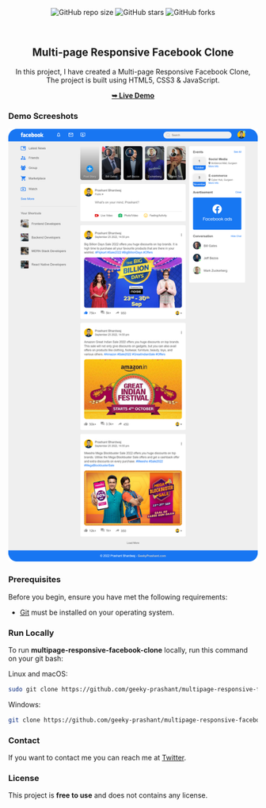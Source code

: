 <div align="center">
  
  ![GitHub repo size](https://img.shields.io/github/repo-size/geeky-prashant/multipage-responsive-facebook-clone)
  ![GitHub stars](https://img.shields.io/github/stars/geeky-prashant/multipage-responsive-facebook-clone)
  ![GitHub forks](https://img.shields.io/github/forks/geeky-prashant/multipage-responsive-facebook-clone?style=social)
 
  <br />

  <h2 align="center">Multi-page Responsive Facebook Clone</h2>

  In this project, I have created a Multi-page Responsive Facebook Clone, The project is built using HTML5, CSS3 & JavaScript.

  <a href="https://geeky-prashant.github.io/multipage-responsive-facebook-clone/"><strong>➥ Live Demo</strong></a>

</div>

### Demo Screeshots

![Multipage Responsive Facebook Clone Desktop Demo](./readme-images/Multipage-Responsive-Facebook-Clone.png "Desktop Demo")

### Prerequisites

Before you begin, ensure you have met the following requirements:

* [Git](https://git-scm.com/downloads "Download Git") must be installed on your operating system.

### Run Locally

To run **multipage-responsive-facebook-clone** locally, run this command on your git bash:

Linux and macOS:

```bash
sudo git clone https://github.com/geeky-prashant/multipage-responsive-facebook-clone.git
```

Windows:

```bash
git clone https://github.com/geeky-prashant/multipage-responsive-facebook-clone.git
```

### Contact

If you want to contact me you can reach me at [Twitter](https://www.twitter.com/geekyprashant).

### License

This project is **free to use** and does not contains any license.

